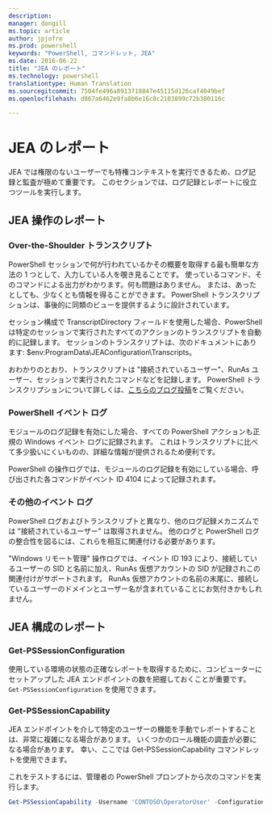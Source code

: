 ```yaml
---
description: 
manager: dongill
ms.topic: article
author: jpjofre
ms.prod: powershell
keywords: "PowerShell, コマンドレット, JEA"
ms.date: 2016-06-22
title: "JEA のレポート"
ms.technology: powershell
translationtype: Human Translation
ms.sourcegitcommit: 7504fe496a8913718847e45115d126caf4049bef
ms.openlocfilehash: d867a6462e9fa8b6e16c8c2103899c72b380116c

---
```


# JEA のレポート
JEA では権限のないユーザーでも特権コンテキストを実行できるため、ログ記録と監査が極めて重要です。
このセクションでは、ログ記録とレポートに役立つツールを実行します。

## JEA 操作のレポート
### Over-the-Shoulder トランスクリプト
PowerShell セッションで何が行われているかその概要を取得する最も簡単な方法の 1 つとして、入力している人を覗き見ることです。
使っているコマンド、そのコマンドによる出力がわかります。何も問題はありません。
または、あったとしても、少なくとも情報を得ることができます。
PowerShell トランスクリプションは、事後的に同類のビューを提供するように設計されています。

セッション構成で TranscriptDirectory フィールドを使用した場合、PowerShell は特定のセッションで実行されたすべてのアクションのトランスクリプトを自動的に記録します。
セッションのトランスクリプトは、次のドキュメントにあります: $env:ProgramData\JEAConfiguration\Transcripts。

おわかりのとおり、トランスクリプトは "接続されているユーザー"、RunAs ユーザー、セッションで実行されたコマンドなどを記録します。
PowerShell トランスクリプションについて詳しくは、[こちらのブログ投稿](http://blogs.msdn.com/b/powershell/archive/2015/06/09/powershell-the-blue-team.aspx)をご覧ください。

### PowerShell イベント ログ
モジュールのログ記録を有効にした場合、すべての PowerShell アクションも正規の Windows イベント ログに記録されます。
これはトランスクリプトに比べて多少扱いにくいものの、詳細な情報が提供されるため便利です。

PowerShell の操作ログでは、モジュールのログ記録を有効にしている場合、呼び出された各コマンドがイベント ID 4104 によって記録されます。

### その他のイベント ログ
PowerShell ログおよびトランスクリプトと異なり、他のログ記録メカニズムでは "接続されているユーザー" は取得されません。
他のログと PowerShell ログの整合性を図るには、これらを相互に関連付ける必要があります。

"Windows リモート管理" 操作ログでは、イベント ID 193 により、接続しているユーザーの SID と名前に加え、RunAs 仮想アカウントの SID が記録されこの関連付けがサポートされます。
RunAs 仮想アカウントの名前の末尾に、接続しているユーザーのドメインとユーザー名が含まれていることにお気付きかもしれません。

## JEA 構成のレポート
### Get-PSSessionConfiguration
使用している環境の状態の正確なレポートを取得するために、コンピューターにセットアップした JEA エンドポイントの数を把握しておくことが重要です。
`Get-PSSessionConfiguration`  を使用できます。

### Get-PSSessionCapability
JEA エンドポイントを介して特定のユーザーの機能を手動でレポートすることは、非常に複雑になる場合があります。
いくつかのロール機能の調査が必要になる場合があります。
幸い、ここでは Get-PSSessionCapability コマンドレットを使用できます。

これをテストするには、管理者の PowerShell プロンプトから次のコマンドを実行します。
```PowerShell
Get-PSSessionCapability -Username 'CONTOSO\OperatorUser' -ConfigurationName JEADemo
```




<!--HONumber=Aug16_HO3-->


